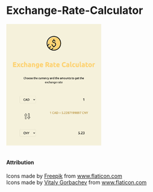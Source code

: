 # Exchange-Rate-Calculator

<img src="img/demo.png" width="50%" height="50%">


<hr style="height:0px;border-width:0;color:gray;background-color:gray">
<h4>Attribution</h4>
<div>Icons made by <a href="https://www.flaticon.com/authors/freepik" title="Freepik">Freepik</a> from <a href="https://www.flaticon.com/" title="Flaticon">www.flaticon.com</a></div>
<div>Icons made by <a href="https://www.flaticon.com/free-icon/transfer_929748" title="Vitaly Gorbachev">Vitaly Gorbachev</a> from <a href="https://www.flaticon.com/" title="Flaticon">www.flaticon.com</a></div>
